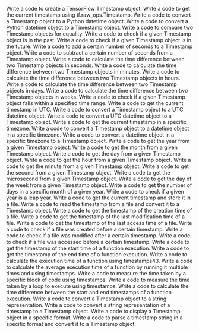 Write a code to create a TensorFlow Timestamp object.
Write a code to get the current timestamp using tf.raw_ops.Timestamp.
Write a code to convert a Timestamp object to a Python datetime object.
Write a code to convert a Python datetime object to a Timestamp object.
Write a code to compare two Timestamp objects for equality.
Write a code to check if a given Timestamp object is in the past.
Write a code to check if a given Timestamp object is in the future.
Write a code to add a certain number of seconds to a Timestamp object.
Write a code to subtract a certain number of seconds from a Timestamp object.
Write a code to calculate the time difference between two Timestamp objects in seconds.
Write a code to calculate the time difference between two Timestamp objects in minutes.
Write a code to calculate the time difference between two Timestamp objects in hours.
Write a code to calculate the time difference between two Timestamp objects in days.
Write a code to calculate the time difference between two Timestamp objects in weeks.
Write a code to check if a given Timestamp object falls within a specified time range.
Write a code to get the current timestamp in UTC.
Write a code to convert a Timestamp object to a UTC datetime object.
Write a code to convert a UTC datetime object to a Timestamp object.
Write a code to get the current timestamp in a specific timezone.
Write a code to convert a Timestamp object to a datetime object in a specific timezone.
Write a code to convert a datetime object in a specific timezone to a Timestamp object.
Write a code to get the year from a given Timestamp object.
Write a code to get the month from a given Timestamp object.
Write a code to get the day from a given Timestamp object.
Write a code to get the hour from a given Timestamp object.
Write a code to get the minute from a given Timestamp object.
Write a code to get the second from a given Timestamp object.
Write a code to get the microsecond from a given Timestamp object.
Write a code to get the day of the week from a given Timestamp object.
Write a code to get the number of days in a specific month of a given year.
Write a code to check if a given year is a leap year.
Write a code to get the current timestamp and store it in a file.
Write a code to read the timestamp from a file and convert it to a Timestamp object.
Write a code to get the timestamp of the creation time of a file.
Write a code to get the timestamp of the last modification time of a file.
Write a code to get the timestamp of the last access time of a file.
Write a code to check if a file was created before a certain timestamp.
Write a code to check if a file was modified after a certain timestamp.
Write a code to check if a file was accessed before a certain timestamp.
Write a code to get the timestamp of the start time of a function execution.
Write a code to get the timestamp of the end time of a function execution.
Write a code to calculate the execution time of a function using timestamps43. Write a code to calculate the average execution time of a function by running it multiple times and using timestamps.
Write a code to measure the time taken by a specific block of code using timestamps.
Write a code to measure the time taken by a loop to execute using timestamps.
Write a code to calculate the time difference between the start and end timestamps of a function execution.
Write a code to convert a Timestamp object to a string representation.
Write a code to convert a string representation of a timestamp to a Timestamp object.
Write a code to display a Timestamp object in a specific format.
Write a code to parse a timestamp string in a specific format and convert it to a Timestamp object.